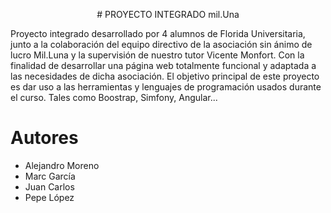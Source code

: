 <p align="center"># PROYECTO INTEGRADO mil.Una

Proyecto integrado desarrollado por 4 alumnos de Florida Universitaria, junto a la colaboración del equipo directivo de la asociación sin ánimo de lucro Mil.Luna y
la supervisión de nuestro tutor Vicente Monfort. Con la finalidad de desarrollar una página web totalmente funcional y adaptada a las necesidades de dicha asociación.
El objetivo principal de este proyecto es dar uso a las herramientas y lenguajes de programación usados durante el curso. Tales como Boostrap, Simfony, Angular...

# Autores

  - Alejandro Moreno
  - Marc García
  - Juan Carlos
  - Pepe López</p>
